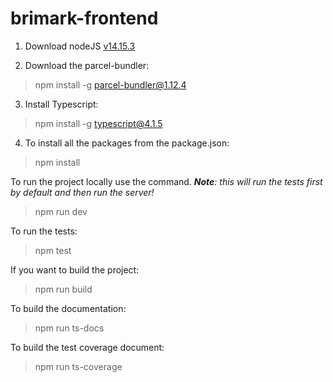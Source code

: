 # brimark-frontend

1. Download nodeJS [v14.15.3](https://nodejs.org/en/blog/release/v14.15.3)   

2. Download the parcel-bundler:
> npm install -g parcel-bundler@1.12.4   

3. Install Typescript:
> npm install -g typescript@4.1.5 

4. To install all the packages from the package.json:
> npm install

To run the project locally use the command. *__Note__:  this will run the tests first by default and then run the server!*
> npm run dev

To run the tests:
> npm test

If you want to build the project:
> npm run build

To build the documentation:
> npm run ts-docs

To build the test coverage document:
> npm run ts-coverage

